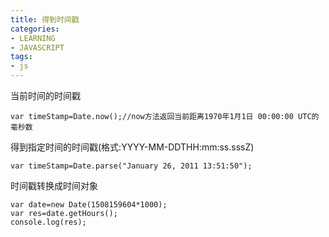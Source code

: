 ```yaml
---
title: 得到时间戳
categories: 
- LEARNING
- JAVASCRIPT
tags:
- js
---
```




当前时间的时间戳

```
var timeStamp=Date.now();//now方法返回当前距离1970年1月1日 00:00:00 UTC的毫秒数
```

得到指定时间的时间戳(格式:YYYY-MM-DDTHH:mm:ss.sssZ)

```
var timeStamp=Date.parse("January 26, 2011 13:51:50");
```



时间戳转换成时间对象

```
var date=new Date(1508159604*1000);
var res=date.getHours();
console.log(res);

```








